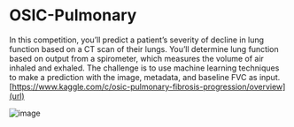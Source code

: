 # OSIC-Pulmonary

In this competition, you’ll predict a patient’s severity of decline in lung function based on a CT scan of their lungs. You’ll determine lung function based on output from a spirometer, which measures the volume of air inhaled and exhaled. The challenge is to use machine learning techniques to make a prediction with the image, metadata, and baseline FVC as input.</br>
[https://www.kaggle.com/c/osic-pulmonary-fibrosis-progression/overview](url)

![image](https://user-images.githubusercontent.com/34689952/95727346-a606f180-0c97-11eb-856f-65d37b4d28d0.png)
